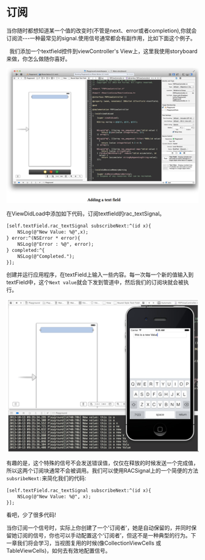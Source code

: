 # 订阅
当你随时都想知道某一个值的改变时(不管是next、error或者completion),你就会订阅流---一种最常见的signal.使用信号通常都会有副作用，比如下面这个例子。

&nbsp;&nbsp;我们添加一个textfield控件到viewController's View上，这里我使用storyboard来做，你怎么做随你喜好。

![adding_a_text_field](../images/adding_a_text_field.png)

在ViewDidLoad中添加如下代码，订阅textfield的rac_textSignal。

```
[self.textField.rac_textSignal subscribeNext:^(id x){
    NSLog(@"New Value: %@",x);
} error:^(NSError * error){
    NSLog(@"Error : %@", error);
} completed:^{
    NSLog(@"Completed.");
}];
```

创建并运行应用程序，在textField上输入一些内容。每一次每一个新的值输入到textField中，这个`Next value`就会下发到管道中，然后我们的订阅块就会被执行。

![inputSomethingToTextField](../images/input_something_to_textfield.png)

有趣的是，这个特殊的信号不会发送错误值，仅仅在释放的时候发送一个完成值，所以这两个订阅块通常不会被调用。我们可以使用RACSignal上的一个简便的方法`subsribeNext:`来简化我们的代码:
```
[self.textField.rac_textSignal subscribeNext:^(id x){
    NSLog(@"New Value: %@", x);
}];
```
看吧，少了很多代码!

当你订阅一个信号时，实际上你创建了一个'订阅者'，她是自动保留的，并同时保留她订阅的信号，你也可以手动配置这个‘订阅者’，但这不是一种典型的行为。下一章我们将会学习，当视图复用的时候(像CollectionViewCells 或TableViewCells)，如何去有效地配置信号。
